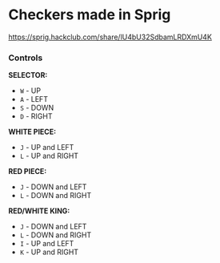 # Checkers made in Sprig
https://sprig.hackclub.com/share/lU4bU32SdbamLRDXmU4K

### Controls

**SELECTOR:**
- `W` - UP
- `A` - LEFT
- `S` - DOWN
- `D` - RIGHT

**WHITE PIECE:** 
- `J` - UP and LEFT
- `L` - UP and RIGHT

**RED PIECE:**
- `J` - DOWN and LEFT
- `L` - DOWN and RIGHT

**RED/WHITE KING:** 
- `J` - DOWN and LEFT
- `L` - DOWN and RIGHT
- `I` - UP and LEFT
- `K` - UP and RIGHT
